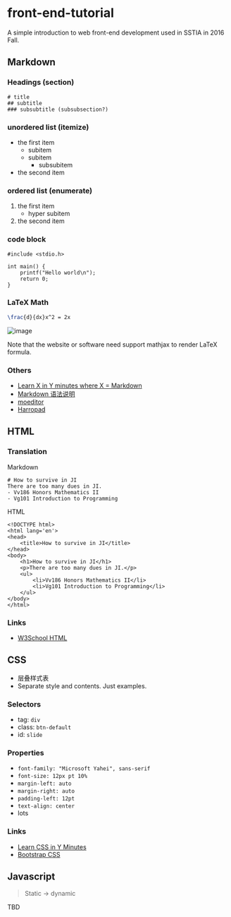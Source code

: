 # front-end-tutorial

A simple introduction to web front-end development used in SSTIA in 2016 Fall.

## Markdown

### Headings (section)

	# title
    ## subtitle
    ### subsubtitle (subsubsection?)

### unordered list (itemize)

- the first item
	- subitem
    - subitem
        - subsubitem
- the second item

### ordered list (enumerate)

1. the first item
    - hyper subitem
2. the second item

### code block

	#include <stdio.h>

    int main() {
    	printf("Hello world\n");
        return 0;
    }

### LaTeX Math

```latex
\frac{d}{dx}x^2 = 2x
```

![image](https://cloud.githubusercontent.com/assets/4508882/20235352/90eaa1f0-a8ca-11e6-8e09-76311d074185.png)

Note that the website or software need support mathjax to render LaTeX formula.

### Others

- [Learn X in Y minutes where X = Markdown](https://learnxinyminutes.com/docs/markdown/)
- [Markdown 语法说明](http://www.appinn.com/markdown/)
- [moeditor](https://moeditor.org/)
- [Harropad](http://pad.haroopress.com/user.html)

## HTML

### Translation

Markdown

	# How to survive in JI
    There are too many dues in JI.
    - Vv186 Honors Mathematics II
    - Vg101 Introduction to Programming

HTML

	<!DOCTYPE html>
    <html lang='en'>
    <head>
    	<title>How to survive in JI</title>
    </head>
    <body>
    	<h1>How to survive in JI</h1>
        <p>There are too many dues in JI.</p>
        <ul>
        	<li>Vv186 Honors Mathematics II</li>
            <li>Vg101 Introduction to Programming</li>
        </ul>
    </body>
	</html>

### Links

- [W3School HTML](http://www.w3school.com.cn/html/index.asp)

## CSS

- 层叠样式表
- Separate style and contents. Just examples.

### Selectors

- tag: `div`
- class: `btn-default`
- id: `slide`

### Properties

- `font-family: "Microsoft Yahei", sans-serif`
- `font-size: 12px pt 10%`
- `margin-left: auto`
- `margin-right: auto`
- `padding-left: 12pt`
- `text-align: center`
- lots

### Links

- [Learn CSS in Y Minutes](https://learnxinyminutes.com/docs/css/)
- [Bootstrap CSS](http://v3.bootcss.com/css/)

## Javascript

> Static -> dynamic

TBD
